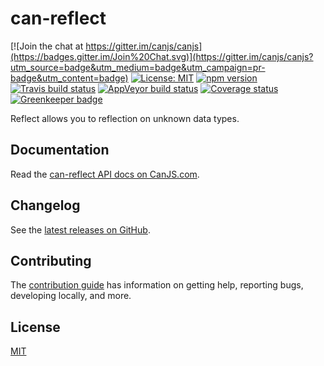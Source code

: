 # can-reflect

[![Join the chat at https://gitter.im/canjs/canjs](https://badges.gitter.im/Join%20Chat.svg)](https://gitter.im/canjs/canjs?utm_source=badge&utm_medium=badge&utm_campaign=pr-badge&utm_content=badge)
[![License: MIT](https://img.shields.io/badge/License-MIT-blue.svg)](https://github.com/canjs/can-reflect/blob/master/LICENSE.md)
[![npm version](https://badge.fury.io/js/can-reflect.svg)](https://www.npmjs.com/package/can-reflect)
[![Travis build status](https://travis-ci.org/canjs/can-reflect.svg?branch=master)](https://travis-ci.org/canjs/can-reflect)
[![AppVeyor build status](https://ci.appveyor.com/api/projects/status/github/canjs/can-reflect?branch=master&svg=true)](https://ci.appveyor.com/project/matthewp/can-reflect)
[![Coverage status](https://coveralls.io/repos/github/canjs/can-reflect/badge.svg?branch=master)](https://coveralls.io/github/canjs/can-reflect?branch=master)
[![Greenkeeper badge](https://badges.greenkeeper.io/canjs/can-reflect.svg)](https://greenkeeper.io/)

Reflect allows you to reflection on unknown data types.

## Documentation

Read the [can-reflect API docs on CanJS.com](https://canjs.com/doc/can-reflect.html).

## Changelog

See the [latest releases on GitHub](https://github.com/canjs/can-reflect/releases).

## Contributing

The [contribution guide](https://github.com/canjs/can-reflect/blob/master/CONTRIBUTING.md) has information on getting help, reporting bugs, developing locally, and more.

## License

[MIT](https://github.com/canjs/can-reflect/blob/master/LICENSE.md)

